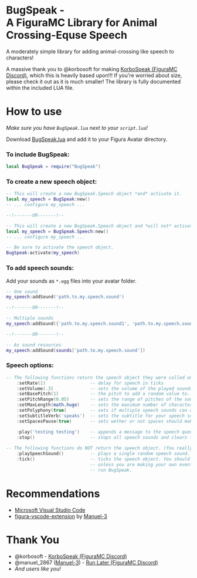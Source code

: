 # BugSpeak -<br>A FiguraMC Library for Animal Crossing-Equse Speech
A moderately simple library for adding animal-crossing like speech to characters!

A massive thank you to @korbosoft for making [KorboSpeak (FiguraMC Discord)](https://discord.com/channels/1129805506354085959/1238221345041678448), which this is heavily based upon!!!
If you're worried about size, please check it out as it is much smaller!
The library is fully documented within the included LUA file.

# How to use
*Make sure you have `BugSpeak.lua` next to your  `script.lua`!*

Download [BugSpeak.lua](BugSpeak.lua) and add it to your Figura Avatar directory.

### To include BugSpeak:
```lua
local BugSpeak = require("BugSpeak")
```

### To create a new speech object:
```lua
-- This will create a new BugSpeak.Speech object *and* activate it.
local my_speech = BugSpeak:new()
-- ... configure my_speech ...

--!-------OR-------!--

-- This will create a new BugSpeak.Speech object and *will not* activate it.
local my_speech = BugSpeak.Speech:new()
-- ... configure my_speech ...

-- Be sure to activate the speech object.
BugSpeak:activate(my_speech)
```
### To add speech sounds:
Add your sounds as `*.ogg` files into your avatar folder.
```lua
-- One sound
my_speech:addSound('path.to.my.speech.sound')

--!-------OR-------!--

-- Multiple sounds
my_speech:addSound({'path.to.my.speech.sound1', 'path.to.my.speech.sound2'})

--!-------OR-------!--

-- As sound resources
my_speech:addSound(sounds['path.to.my.speech.sound'])
```

### Speech options:
```lua
-- The following functions return the speech object they were called on. --
    :setRate(1)                 -- delay for speech in ticks
    :setVolume(.3)              -- sets the volume of the played sounds
    :setBasePitch(1)            -- the pitch to add a random value to... (see pitch range)
    :setPitchRange(0.05)        -- sets the range of pitches of the sounds played(-/+)
    :setMaxLength(math.huge)    -- sets the maximum number of characters to speak per chat message
    :setPolyphony(true)         -- sets if multiple speech sounds can overlap
    :setSubtitleVerb('speaks')  -- sets the subtitle for your speech sound: '<Player> speaks'
    :setSpacesPause(true)       -- sets wether or not spaces should make a sound.

    :play('testing testing')    -- appends a message to the speech queue, as if you entered a chat message.
    :stop()                     -- stops all speech sounds and clears the queue
  
-- The following functions do NOT return the speech object. (You really shouldn't use these.) --
    :playSpeechSound()          -- plays a single random speech sound.
    :tick()                     -- ticks the speech object. You should not use this function
                                -- unless you are making your own events.TICK function to
                                -- run BugSpeak.
```

# Recommendations
* [Microsoft Visual Studio Code](https://code.visualstudio.com/)
* [figura-vscode-extension](https://github.com/Manuel-3/figura-vscode-extension) by [Manuel-3](https://github.com/Manuel-3)

# Thank You
* @korbosoft - [KorboSpeak (FiguraMC Discord)](https://discord.com/channels/1129805506354085959/1238221345041678448)
* @manuel_2867 ([Manuel-3](https://github.com/Manuel-3)) - [Run Later (FiguraMC Discord)](https://discord.com/channels/1129805506354085959/1130769505514176583)
* *And users like you!*